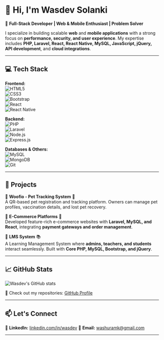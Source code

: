 # 👋 Hi, I'm Wasdev Solanki  

🚀 **Full-Stack Developer | Web & Mobile Enthusiast | Problem Solver**  

I specialize in building scalable **web** and **mobile applications** with a strong focus on **performance, security, and user experience**. My expertise includes **PHP, Laravel, React, React Native, MySQL, JavaScript, jQuery, API development**, and **cloud integrations**.  

---

## 💻 Tech Stack  

**Frontend:**  
![HTML5](https://img.shields.io/badge/HTML5-E34F26?style=for-the-badge&logo=html5&logoColor=white)  
![CSS3](https://img.shields.io/badge/CSS3-1572B6?style=for-the-badge&logo=css3&logoColor=white)  
![Bootstrap](https://img.shields.io/badge/Bootstrap-563D7C?style=for-the-badge&logo=bootstrap&logoColor=white)  
![React](https://img.shields.io/badge/React-20232A?style=for-the-badge&logo=react&logoColor=61DAFB)  
![React Native](https://img.shields.io/badge/React_Native-20232A?style=for-the-badge&logo=react&logoColor=61DAFB)  

**Backend:**  
![PHP](https://img.shields.io/badge/PHP-777BB4?style=for-the-badge&logo=php&logoColor=white)  
![Laravel](https://img.shields.io/badge/Laravel-FF2D20?style=for-the-badge&logo=laravel&logoColor=white)  
![Node.js](https://img.shields.io/badge/Node.js-43853D?style=for-the-badge&logo=node.js&logoColor=white)  
![Express.js](https://img.shields.io/badge/Express.js-404D59?style=for-the-badge)  

**Databases & Others:**  
![MySQL](https://img.shields.io/badge/MySQL-4479A1?style=for-the-badge&logo=mysql&logoColor=white)  
![MongoDB](https://img.shields.io/badge/MongoDB-4EA94B?style=for-the-badge&logo=mongodb&logoColor=white)  
![Git](https://img.shields.io/badge/Git-F05032?style=for-the-badge&logo=git&logoColor=white)  

---

## 🚀 Projects  

🔹 **Woofio - Pet Tracking System** 🐶  
A QR-based pet registration and tracking platform. Owners can manage pet profiles, vaccination details, and lost pet recovery.  

🔹 **E-Commerce Platforms** 🛒  
Developed feature-rich e-commerce websites with **Laravel, MySQL, and React**, integrating **payment gateways and order management**.  

🔹 **LMS System** 📚  
A Learning Management System where **admins, teachers, and students** interact seamlessly. Built with **Core PHP, MySQL, Bootstrap, and jQuery**.  

---

## 📈 GitHub Stats  

![Wasdev's GitHub stats](https://github-readme-stats.vercel.app/api?username=wasdevsolanki&show_icons=true&theme=radical)  

📌 Check out my repositories: [GitHub Profile](https://github.com/wasdevsolanki)  

---

## 📫 Let's Connect  

💼 **LinkedIn:** [linkedin.com/in/wasdev](#)
📧 **Email:** washuramk@gmail.com  

---

